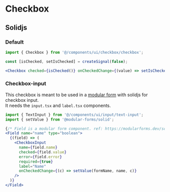 # Checkbox

## Solidjs

### Default

```jsx
import { Checkbox } from '@/components/ui/checkbox/checkbox';

const [isChecked, setIsChecked] = createSignal(false);

<Checkbox checked={isChecked()} onCheckedChange={(value) => setIsChecked(value)} />
```

### Checkbox-input

This checkbox is meant to be used in a [modular form](https://modularforms.dev/) with solidjs for checkbox input.  
It needs the `input.tsx` and `label.tsx` components.

```jsx
import { TextInput } from '@/components/ui/input/text-input';
import { setValue } from '@modular-forms/solid';

{/* Field is a modular form component. ref: https://modularforms.dev/solid/guides/add-fields-to-form */}
<Field name="name" type="boolean">
  {(field) => (
    <CheckboxInput
      name={field.name}
      checked={field.value}
      error={field.error}
      required={true}
      label="Name"
      onCheckedChange={(c) => setValue(formName, name, c)}
    />
  )}
</Field>
```
